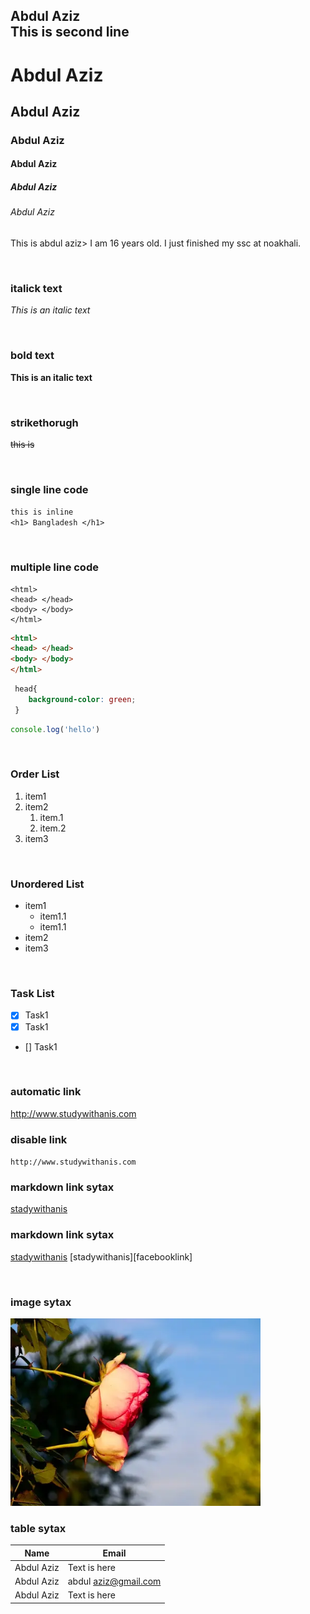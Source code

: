 <!--markdown tutorial-->

Abdul Aziz<br/>
This is second line
---

# Abdul Aziz

## Abdul Aziz

### Abdul Aziz

#### Abdul Aziz

##### Abdul Aziz

###### Abdul Aziz

<p>This is abdul aziz> I am 16 years old. I just finished my ssc at noakhali.</p>

 <br/>

### italick text

_This is an italic text_  

 <br/>

### bold text

**This is an italic text**  

 <br/>

### strikethorugh
~~this is~~  

<br/>

### single line code

`this is inline`  
`<h1> Bangladesh </h1>`

 <br/>

### multiple line code

```
<html>
<head> </head>
<body> </body>
</html>
```

```html
<html>
<head> </head>
<body> </body>
</html>
```

```css
 head{
    background-color: green;
 }
```

```javascript
console.log('hello')
```  

<br/>

### Order List

1. item1
2. item2  
    1. item.1  
    2. item.2
3. item3

<br/>

### Unordered List
- item1  
    - item1.1
    - item1.1
- item2
- item3

<br/>

### Task List
- [x] Task1
- [x] Task1
- [] Task1

<br/>

### automatic link
http://www.studywithanis.com

### disable link
`http://www.studywithanis.com`

### markdown link sytax
[stadywithanis](http://www.studywithanis.com)

### markdown link sytax
[stadywithanis][websitelink]
[stadywithanis][facebooklink]

<br>

### image sytax
<!-- ![profile](./images/profile.webp)-->
<img src="./images/profile.webp" width="400" title="profile image">


<br/>

### table sytax
| Name | Email |
| ----- | -----|
| Abdul Aziz | Text is here |
| Abdul Aziz |  abdul aziz@gmail.com |
| Abdul Aziz | Text is here |

<!--all link is here -->
[websitelink]: http://www.studywithanis.com  
 